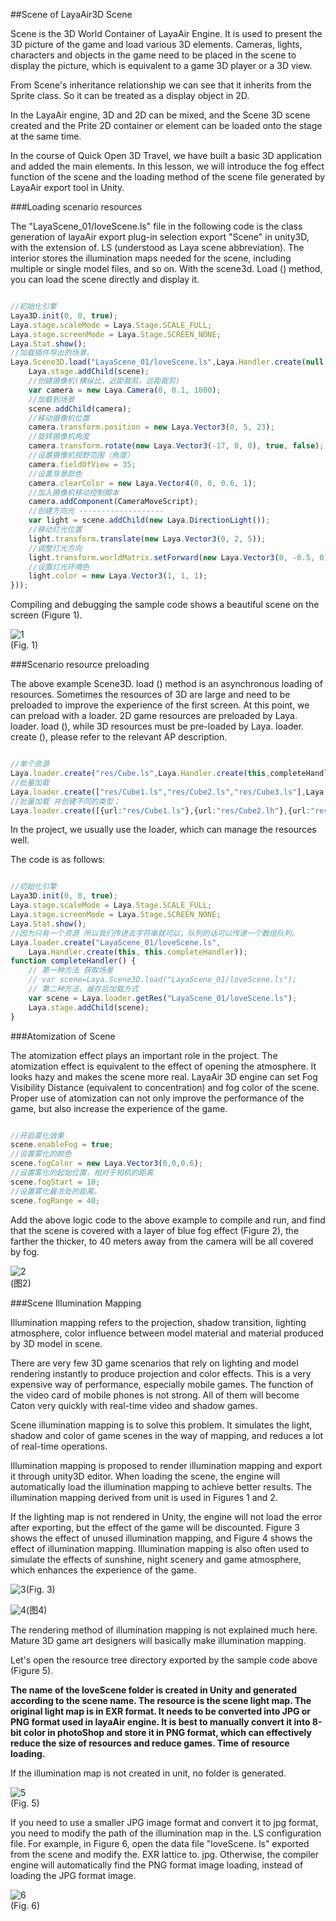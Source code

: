##Scene of LayaAir3D Scene

Scene is the 3D World Container of LayaAir Engine. It is used to present the 3D picture of the game and load various 3D elements. Cameras, lights, characters and objects in the game need to be placed in the scene to display the picture, which is equivalent to a game 3D player or a 3D view.

From Scene's inheritance relationship we can see that it inherits from the Sprite class. So it can be treated as a display object in 2D.

In the LayaAir engine, 3D and 2D can be mixed, and the Scene 3D scene created and the Prite 2D container or element can be loaded onto the stage at the same time.

In the course of Quick Open 3D Travel, we have built a basic 3D application and added the main elements. In this lesson, we will introduce the fog effect function of the scene and the loading method of the scene file generated by LayaAir export tool in Unity.

###Loading scenario resources

The "LayaScene_01/loveScene.ls" file in the following code is the class generation of layaAir export plug-in selection export "Scene" in unity3D, with the extension of. LS (understood as Laya scene abbreviation). The interior stores the illumination maps needed for the scene, including multiple or single model files, and so on. With the scene3d. Load () method, you can load the scene directly and display it.


```typescript

//初始化引擎
Laya3D.init(0, 0, true);
Laya.stage.scaleMode = Laya.Stage.SCALE_FULL;
Laya.stage.screenMode = Laya.Stage.SCREEN_NONE;
Laya.Stat.show();
//加载插件导出的场景。
Laya.Scene3D.load("LayaScene_01/loveScene.ls",Laya.Handler.create(null,function(scene){
    Laya.stage.addChild(scene);
    //创建摄像机(横纵比，近距裁剪，远距裁剪)
    var camera = new Laya.Camera(0, 0.1, 1000);
    //加载到场景
    scene.addChild(camera);
    //移动摄像机位置
    camera.transform.position = new Laya.Vector3(0, 5, 23);
    //旋转摄像机角度
    camera.transform.rotate(new Laya.Vector3(-17, 0, 0), true, false);
    //设置摄像机视野范围（角度）
    camera.fieldOfView = 35;
    //设置背景颜色
    camera.clearColor = new Laya.Vector4(0, 0, 0.6, 1);
    //加入摄像机移动控制脚本
    camera.addComponent(CameraMoveScript);
    //创建方向光 -------------------
    var light = scene.addChild(new Laya.DirectionLight());
    //移动灯光位置
    light.transform.translate(new Laya.Vector3(0, 2, 5));
    //调整灯光方向
    light.transform.worldMatrix.setForward(new Laya.Vector3(0, -0.5, 0));
    //设置灯光环境色
    light.color = new Laya.Vector3(1, 1, 1);
}));

```


Compiling and debugging the sample code shows a beautiful scene on the screen (Figure 1).

![1](img/1.png)<br> (Fig. 1)

###Scenario resource preloading

The above example Scene3D. load () method is an asynchronous loading of resources. Sometimes the resources of 3D are large and need to be preloaded to improve the experience of the first screen. At this point, we can preload with a loader. 2D game resources are preloaded by Laya. loader. load (), while 3D resources must be pre-loaded by Laya. loader. create (), please refer to the relevant AP description.


```typescript

//单个资源
Laya.loader.create("res/Cube.ls",Laya.Handler.create(this,completeHandler));
//批量加载
Laya.loader.create(["res/Cube1.ls","res/Cube2.ls","res/Cube3.ls"],Laya.Handler.create(this,completeHandler));
//批量加载 并创建不同的类型；
Laya.loader.create([{url:"res/Cube1.ls"},{url:"res/Cube2.lh"},{url:"res/Cube3.lm"}],Laya.Handler.create(this,completeHandler));
```


In the project, we usually use the loader, which can manage the resources well.

The code is as follows:


```typescript

//初始化引擎
Laya3D.init(0, 0, true);
Laya.stage.scaleMode = Laya.Stage.SCALE_FULL;
Laya.stage.screenMode = Laya.Stage.SCREEN_NONE;
Laya.Stat.show();
//因为只有一个资源 所以我们传进去字符串就可以，队列的话可以传递一个数组队列。
Laya.loader.create("LayaScene_01/loveScene.ls",
    Laya.Handler.create(this, this.completeHandler));
function completeHandler() {
    // 第一种方法 获取场景
    // var scene=Laya.Scene3D.load("LayaScene_01/loveScene.ls");
    // 第二种方法，缓存后加载方式
    var scene = Laya.loader.getRes("LayaScene_01/loveScene.ls");
    Laya.stage.addChild(scene);
}
```


###Atomization of Scene

The atomization effect plays an important role in the project. The atomization effect is equivalent to the effect of opening the atmosphere. It looks hazy and makes the scene more real. LayaAir 3D engine can set Fog Visibility Distance (equivalent to concentration) and fog color of the scene. Proper use of atomization can not only improve the performance of the game, but also increase the experience of the game.


```typescript

//开启雾化效果
scene.enableFog = true;
//设置雾化的颜色
scene.fogColor = new Laya.Vector3(0,0,0.6);
//设置雾化的起始位置，相对于相机的距离
scene.fogStart = 10;
//设置雾化最浓处的距离。
scene.fogRange = 40;
```


Add the above logic code to the above example to compile and run, and find that the scene is covered with a layer of blue fog effect (Figure 2), the farther the thicker, to 40 meters away from the camera will be all covered by fog.

![2](img/2.png)</br>(图2)



###Scene Illumination Mapping

Illumination mapping refers to the projection, shadow transition, lighting atmosphere, color influence between model material and material produced by 3D model in scene.

There are very few 3D game scenarios that rely on lighting and model rendering instantly to produce projection and color effects. This is a very expensive way of performance, especially mobile games. The function of the video card of mobile phones is not strong. All of them will become Caton very quickly with real-time video and shadow games.

Scene illumination mapping is to solve this problem. It simulates the light, shadow and color of game scenes in the way of mapping, and reduces a lot of real-time operations.

Illumination mapping is proposed to render illumination mapping and export it through unity3D editor. When loading the scene, the engine will automatically load the illumination mapping to achieve better results. The illumination mapping derived from unit is used in Figures 1 and 2.

If the lighting map is not rendered in Unity, the engine will not load the error after exporting, but the effect of the game will be discounted. Figure 3 shows the effect of unused illumination mapping, and Figure 4 shows the effect of illumination mapping. Illumination mapping is also often used to simulate the effects of sunshine, night scenery and game atmosphere, which enhances the experience of the game.

![3](img/3.png)(Fig. 3)

![4](img/4.png)(图4)


The rendering method of illumination mapping is not explained much here. Mature 3D game art designers will basically make illumination mapping.

Let's open the resource tree directory exported by the sample code above (Figure 5).

**The name of the loveScene folder is created in Unity and generated according to the scene name. The resource is the scene light map. The original light map is in EXR format. It needs to be converted into JPG or PNG format used in layaAir engine. It is best to manually convert it into 8-bit color in photoShop and store it in PNG format, which can effectively reduce the size of resources and reduce games. Time of resource loading.**

If the illumination map is not created in unit, no folder is generated.

![5](img/5.png)</br> (Fig. 5)

If you need to use a smaller JPG image format and convert it to jpg format, you need to modify the path of the illumination map in the. LS configuration file. For example, in Figure 6, open the data file "loveScene. ls" exported from the scene and modify the. EXR lattice to. jpg. Otherwise, the compiler engine will automatically find the PNG format image loading, instead of loading the JPG format image.

![6](img/6.png)</br> (Fig. 6)